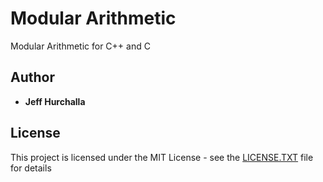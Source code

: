 # Modular Arithmetic
Modular Arithmetic for C++ and C

## Author

* **Jeff Hurchalla**

## License

This project is licensed under the MIT License - see the [LICENSE.TXT](LICENSE.TXT) file for details
